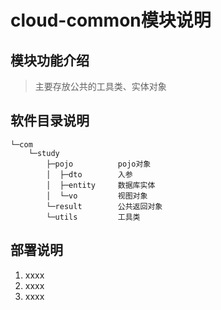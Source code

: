 # cloud-common模块说明

## 模块功能介绍
>主要存放公共的工具类、实体对象




## 软件目录说明

```
└─com
    └─study
        ├─pojo 			pojo对象
        │  ├─dto		入参
        │  ├─entity		数据库实体
        │  └─vo			视图对象
        └─result		公共返回对象
        └─utils			工具类
```






## 部署说明
1.  xxxx
2.  xxxx
3.  xxxx

